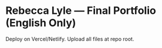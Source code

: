 # Rebecca Lyle — Final Portfolio (English Only)

Deploy on Vercel/Netlify. Upload all files at repo root.
